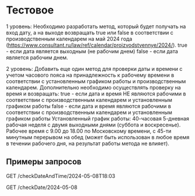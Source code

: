 # Тестовое

1 уровень:
Необходимо разработать метод, который будет получать на вход дату, а на выходе возвращать true или false в соответствии
с производственным календарем на май 2024 года (https://www.consultant.ru/law/ref/calendar/proizvodstvennye/2024/).
true - если дата является выходным (не рабочим днем)
false - если дата является рабочим днем.

2 уровень:
Добавить еще один метод для проверки даты и времени с учетом часового пояса на принадлежность к рабочему времени в
соответствии с установленным графиком работы и производственным календарем.
Дополнительно необходимо осуществлять проверку на время и возвращать:
true - если дата и время НЕ являются рабочими в соответствии с производственным календарем и установленным графиком
работы
false - если дата и время являются рабочими в соответствии с производственным календарем и установленным графиком работы
Установленный график работы: 40-часовая 5-дневная рабочая неделя с двумя выходными днями (суббота и воскресенье).
Рабочее время с 9.00 до 18.00 по Московскому времени, с 45-ти минутным перерывом на обед (может быть использован в любое
время в течении рабочего дня, на результат работы метода не влияет).

## Примеры запросов

GET /checkDateAndTime/2024-05-08T18:03

GET /checkDate/2024-05-08